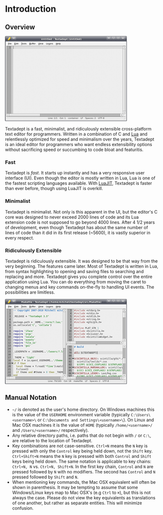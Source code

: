 # Introduction

## Overview

![Textadept](images/textadept.png)

Textadept is a fast, minimalist, and ridiculously extensible cross-platform text
editor for programmers. Written in a combination of C and [Lua][] and
relentlessly optimized for speed and minimalism over the years, Textadept is an
ideal editor for programmers who want endless extensibility options without
sacrificing speed or succumbing to code bloat and featuritis.

[Lua]: http://lua.org

### Fast

Textadept is _fast_. It starts up instantly and has a very responsive user
interface (UI). Even though the editor is mostly written in Lua, Lua is one of
the fastest scripting languages available. With [LuaJIT][], Textadept is faster
than ever before, though using LuaJIT is overkill.

[LuaJIT]: http://luajit.org

### Minimalist

Textadept is minimalist. Not only is this apparent in the UI, but the editor's C
core was designed to never exceed 2000 lines of code and its Lua extension code
is not supposed to go beyond 4000 lines. After 4 1/2 years of development, even
though Textadept has about the same number of lines of code than it did in its
first release (~5600), it is vastly superior in every respect.

### Ridiculously Extensible

Textadept is ridiculously extensible. It was designed to be that way from the
very beginning. The features came later. Most of Textadept is written in Lua,
from syntax highlighting to opening and saving files to searching and replacing
and more. Textadept gives you complete control over the entire application using
Lua. You can do everything from moving the caret to changing menus and key
commands on-the-fly to handling UI events. The possibilities are limitless.

![Split Views](images/splitviews.png)

## Manual Notation

* `~/` is denoted as the user's home directory. On Windows machines this is the
  value of the `USERHOME` environment variable (typically `C:\Users\<username>\`
  or `C:\Documents and Settings\<username>\`). On Linux and Mac OSX machines it
  is the value of `HOME` (typically `/home/<username>/` and `/Users/<username>/`
  respectively).
* Any relative directory paths, i.e. paths that do not begin with `/` or `C:\`,
  are relative to the location of Textadept.
* Key combinations are not case-sensitive. `Ctrl+N` means the `N` key is pressed
  with only the `Control` key being held down, not the `Shift` key.
  `Ctrl+Shift+N` means the `N` key is pressed with both `Control` and `Shift`
  keys being held down. The same notation is applicable to key chains:
  `Ctrl+N, N` vs. `Ctrl+N, Shift+N`. In the first key chain, `Control` and `N`
  are pressed followed by `N` with no modifiers. The second has `Control` and
  `N` pressed followed by `Shift` and `N`.
* When mentioning key commands, the Mac OSX equivalent will often be shown in
  parenthesis. It may be tempting to assume that some Windows/Linux keys map to
  Mac OSX's (e.g `Ctrl` to `⌘`), but this is not always the case. Please do not
  view the key equivalents as translations of one another, but rather as
  separate entities. This will minimize confusion.
